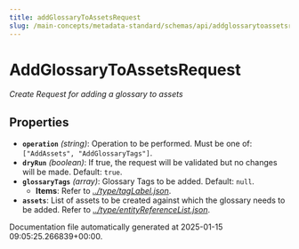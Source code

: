 ```yaml
---
title: addGlossaryToAssetsRequest
slug: /main-concepts/metadata-standard/schemas/api/addglossarytoassetsrequest
---
```


# AddGlossaryToAssetsRequest

*Create Request for adding a glossary to assets*

## Properties

- **`operation`** *(string)*: Operation to be performed. Must be one of: `["AddAssets", "AddGlossaryTags"]`.
- **`dryRun`** *(boolean)*: If true, the request will be validated but no changes will be made. Default: `true`.
- **`glossaryTags`** *(array)*: Glossary Tags to be added. Default: `null`.
  - **Items**: Refer to *[../type/tagLabel.json](#/type/tagLabel.json)*.
- **`assets`**: List of assets to be created against which the glossary needs to be added. Refer to *[../type/entityReferenceList.json](#/type/entityReferenceList.json)*.


Documentation file automatically generated at 2025-01-15 09:05:25.266839+00:00.
